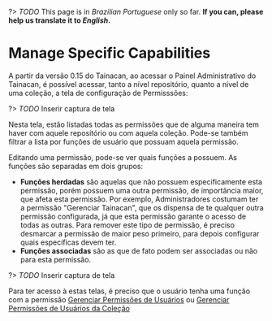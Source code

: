 ?> _TODO_  This page is in *Brazilian Portuguese* only so far. **If you can, please help us translate it to *English*.**

# Manage Specific Capabilities

A partir da versão 0.15 do Tainacan, ao acessar o Painel Administrativo do Tainacan, é possível acessar, tanto a nível repositório, quanto a nível de uma coleção, a tela de configuração de Permisssões:

?> _TODO_ Inserir captura de tela

Nesta tela, estão listadas todas as permissões que de alguma maneira tem haver com aquele repositório ou com aquela coleção. Pode-se também filtrar a lista por funções de usuário que possuam aquela permissão.

Editando uma permissão, pode-se ver quais funções a possuem. As funções são separadas em dois grupos: 
 * **Funções herdadas** são aquelas que não possuem especificamente esta permissão, porém possuem uma outra permissão, de importância maior, que afeta esta permissão. Por exemplo, Administradores costumam ter a permissão "Gerenciar Tainacan", que os dispensa de te qualquer outra permissão configurada, já que esta permissão garante o acesso de todas as outras. Para remover este tipo de permissão, é preciso desmarcar a permissão de maior peso primeiro, para depois configurar quais específicas devem ter.
 * **Funções associadas** são as que de fato podem ser associadas ou não para esta permissão.

?> _TODO_ Inserir captura de tela

Para ter acesso à estas telas, é preciso que o usuário tenha uma função com a permissão [Gerenciar Permissões de Usuários](capabilities#repositório-em-geral) ou [Gerenciar Permissões de Usuários da Coleção](capabilities#coleção)